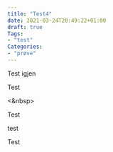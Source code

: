 ```yaml
---
title: "Test4"
date: 2021-03-24T20:49:22+01:00
draft: true
Tags:
- "test"
Categories:
- "prøve"
---
```


Test igjen

<!--more-->

Test

<&nbsp>



Test

test

Test

